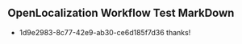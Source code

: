 ## OpenLocalization Workflow Test MarkDown
* 1d9e2983-8c77-42e9-ab30-ce6d185f7d36 
thanks!<!--HONumber=Mar16_HO4-->
